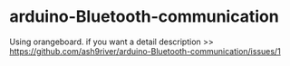 # arduino-Bluetooth-communication
Using orangeboard.
if you want a detail description >> https://github.com/ash9river/arduino-Bluetooth-communication/issues/1
